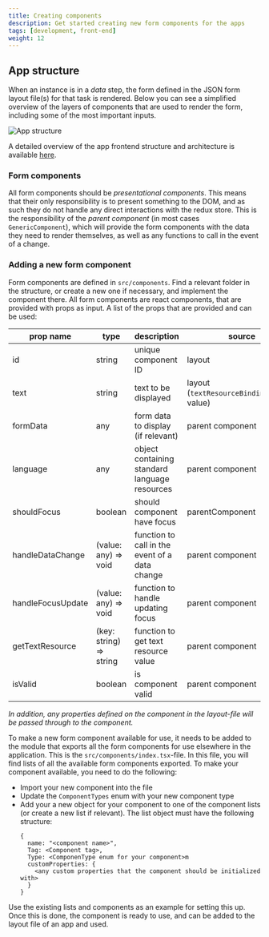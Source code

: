 ```yaml
---
title: Creating components
description: Get started creating new form components for the apps
tags: [development, front-end]
weight: 12
---
```


## App structure
When an instance is in a _data_ step, the form defined in the JSON form layout file(s) for that task is rendered.
Below you can see a simplified overview of the layers of components that are used to render the form, including some of the
most important inputs.

![App structure](/technology/architecture/components/application/construction/app/app-frontend/app-frontend-form-rendering.drawio.svg)

A detailed overview of the app frontend structure and architecture is available [here](/technology/architecture/components/application/construction/app/app-frontend/).

### Form components
All form components should be _presentational components_. This means that their only responsibility is to present
something to the DOM, and as such they do not handle any direct interactions with the redux store. This is the 
responsibility of the _parent component_ (in most cases `GenericComponent`), which will provide the 
form components with the data they need to render themselves, as well as any functions to call in the event of a change.

### Adding a new form component
Form components are defined in `src/components`. Find a relevant folder in the structure, or create a new one if necessary, and implement the component there.
All form components are react components, that are provided with props as input. A list of the props that are provided and can be used:

| prop name         | type                    | description                                    | source                                      |
| ----------------- | ----------------------- | ---------------------------------------------- | ------------------------------------------- |
| id                | string                  | unique component ID                            | layout                                      |
| text              | string                  | text to be displayed                           | layout (`textResourceBindings.title` value) |
| formData          | any                     | form data to display (if relevant)             | parent component                            |
| language          | any                     | object containing standard language resources  | parent component                            |
| shouldFocus       | boolean                 | should component have focus                    | parentComponent                             |
| handleDataChange  | (value: any) => void    | function to call in the event of a data change | parent component                            |
| handleFocusUpdate | (value: any) => void    | function to handle updating focus              | parent component                            |
| getTextResource   | (key: string) => string | function to get text resource value            | parent component                            |
| isValid           | boolean                 | is component valid                             | parent component                            |

_In addition, any properties defined on the component in the layout-file will be passed through to the component._

To make a new form component available for use, it needs to be added to the module that exports all the form components for use elsewhere in the application. 
This is the `src/components/index.tsx`-file. In this file, you will find lists of all the available form components exported. To make your component available, you need
to do the following:

- Import your new component into the file
- Update the `ComponentTypes` enum with your new component type
- Add your a new object for your component to one of the component lists (or create a new list if relevant). The list object must have the following structure:
    ```
    {
      name: "<component name>",
      Tag: <Component tag>,
      Type: <ComponenType enum for your component>m
      customProperties: {
        <any custom properties that the component should be initialized with>
      }
    }
    ```

Use the existing lists and components as an example for setting this up. Once this is done, the component is ready to use, and can be added to the layout file
of an app and used.